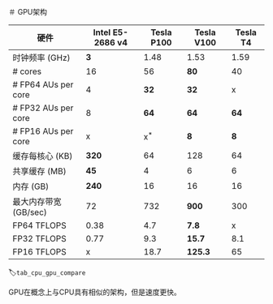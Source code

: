 

<!--
 * @version:
 * @Author:  StevenJokes https://github.com/StevenJokes
 * @Date: 2020-07-06 10:42:09
 * @LastEditors:  StevenJokes https://github.com/StevenJokes
 * @LastEditTime: 2020-07-06 10:44:54
 * @Description:
 * @TODO::
 * @Reference:
-->

＃ GPU架构


|硬件 | Intel E5-2686 v4 | Tesla P100 | Tesla V100 | Tesla T4 |
|------|------|------|------|------|
| 时钟频率 (GHz) | **3** | 1.48 | 1.53 | 1.59 |
| # cores | 16 | 56 | **80** | 40 |
| # FP64 AUs per core | 4 | **32** | **32** | x |
| # FP32 AUs per core | 8 | **64** | **64** | **64** |
| # FP16 AUs per core | x | x$^*$ | **8** | **8** |
| 缓存每核心 (KB) | **320** | 64 | 128 | 64 |
| 共享缓存 (MB)| **45** | 4 | 6 | 6 |
| 内存 (GB) | **240** | 16 | 16 | 16 |
| 最大内存带宽 (GB/sec) | 72 | 732 | **900** | 300 |
| FP64 TFLOPS | 0.38 | 4.7 | **7.8** | x |
| FP32 TFLOPS | 0.77 | 9.3 | **15.7** | 8.1 |
| FP16 TFLOPS | x | 18.7 | **125.3** | 65 |
:label:`tab_cpu_gpu_compare`

GPU在概念上与CPU具有相似的架构，但是速度更快。
